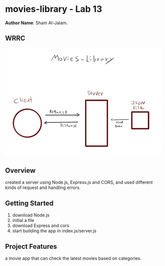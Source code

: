 # movies-library - Lab 13

**Author Name**: Sham Al-Jalam.

## WRRC
![](WRRC.jpg)

## Overview
created a server using Node.js, Express.js and CORS, and used different kinds of request and handling errors.
## Getting Started
1. download Node.js
2. initial a file
3. download Express and cors
4. start building the app in index.js/server.js

## Project Features
a movie app that can check the latest movies based on categories.